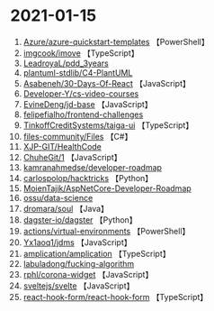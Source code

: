 # 2021-01-15

1. [Azure/azure-quickstart-templates](https://github.com/Azure/azure-quickstart-templates) 【PowerShell】
2. [imgcook/imove](https://github.com/imgcook/imove) 【TypeScript】
3. [LeadroyaL/pdd_3years](https://github.com/LeadroyaL/pdd_3years) 
4. [plantuml-stdlib/C4-PlantUML](https://github.com/plantuml-stdlib/C4-PlantUML) 
5. [Asabeneh/30-Days-Of-React](https://github.com/Asabeneh/30-Days-Of-React) 【JavaScript】
6. [Developer-Y/cs-video-courses](https://github.com/Developer-Y/cs-video-courses) 
7. [EvineDeng/jd-base](https://github.com/EvineDeng/jd-base) 【JavaScript】
8. [felipefialho/frontend-challenges](https://github.com/felipefialho/frontend-challenges) 
9. [TinkoffCreditSystems/taiga-ui](https://github.com/TinkoffCreditSystems/taiga-ui) 【TypeScript】
10. [files-community/Files](https://github.com/files-community/Files) 【C#】
11. [XJP-GIT/HealthCode](https://github.com/XJP-GIT/HealthCode) 
12. [ChuheGit/1](https://github.com/ChuheGit/1) 【JavaScript】
13. [kamranahmedse/developer-roadmap](https://github.com/kamranahmedse/developer-roadmap) 
14. [carlospolop/hacktricks](https://github.com/carlospolop/hacktricks) 【Python】
15. [MoienTajik/AspNetCore-Developer-Roadmap](https://github.com/MoienTajik/AspNetCore-Developer-Roadmap) 
16. [ossu/data-science](https://github.com/ossu/data-science) 
17. [dromara/soul](https://github.com/dromara/soul) 【Java】
18. [dagster-io/dagster](https://github.com/dagster-io/dagster) 【Python】
19. [actions/virtual-environments](https://github.com/actions/virtual-environments) 【PowerShell】
20. [Yx1aoq1/jdms](https://github.com/Yx1aoq1/jdms) 【JavaScript】
21. [amplication/amplication](https://github.com/amplication/amplication) 【TypeScript】
22. [labuladong/fucking-algorithm](https://github.com/labuladong/fucking-algorithm) 
23. [rphl/corona-widget](https://github.com/rphl/corona-widget) 【JavaScript】
24. [sveltejs/svelte](https://github.com/sveltejs/svelte) 【JavaScript】
25. [react-hook-form/react-hook-form](https://github.com/react-hook-form/react-hook-form) 【TypeScript】
